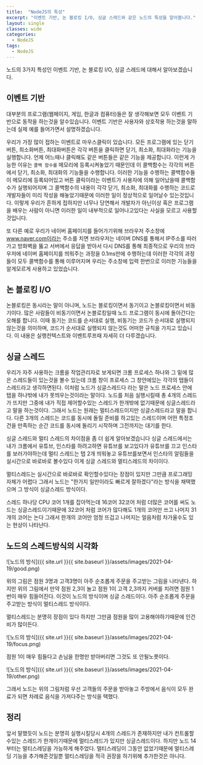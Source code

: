 ```yaml
---
title:  "NodeJS의 특성"
excerpt: "이벤트 기반, 논 블로킹 I/O, 싱글 스레드와 같은 노드의 특성을 알아봅니다."
layout: single
classes: wide
categories:
  - NodeJS
tags:
  - NodeJS
---
```


노드의 3가지 특성인 이벤트 기반, 논 블로킹 I/O, 싱글 스레드에 대해서 알아보겠습니다.
## 이벤트 기반
대부분의 프로그램(웹페이지, 게임, 한글과 컴퓨터)들은 잘 생각해보면 모두 이벤트 기반으로 동작을 하는것을 알수있습니다. 이벤트 기반은 사용자와 상호작용 하는것을 말하는데 실제 예를 들어가면서 설명하겠습니다.

우리가 가장 많이 접하는 이벤트로 마우스클릭이 있습니다. 모든 프로그램에 있는 닫기버튼, 최소화버튼, 최대화버튼은 각각 버튼을 클릭하면 닫기, 최소화, 최대화라는 기능을 실행합니다. 언제 어느때나 클릭해도 같은 버튼들은 같은 기능을 제공합니다. 이런게 가능한 이유는 `콜백 함수를` 메모리에 등록시켜놓았기 때문인데 이 콜백함수는 각각의 버튼에서 닫기, 최소화, 최대화의 기능들을 수행합니다. 이러한 기능을 수행하는 콜백함수들이 메모리에 등록되어있고 버튼 클릭이라는 이벤트가 사용자에 의해 일어났을때 콜백함수가 실행되어지며 그 콜백함수의 내용이 각각 닫기, 최소화, 최대화를 수행하는 코드로 개발자들이 미리 작성을 해놓았기때문에 이러한 일이 정상적으로 일어날수 있는것입니다. 이렇게 우리가 흔하게 접하지만 너무나 당연해서 개발자가 아닌이상 혹은 프로그램을 배우는 사람이 아니면 이러한 일이 내부적으로 일어나고있다는 사실을 모르고 사용할것입니다.

또 다른 예로 우리가 네이버 홈페이지를 들어가기위해 브라우저 주소창에 www.naver.com이라는 주소를 치면 브라우저는 네이버 DNS를 통해서 IP주소를 따러가고 방화벽을 뚫고 서버에서 응답을 받아서 다시 DNS를 통해 최종적으로 우리의 브라우저에 네이버 홈페이지를 띄워주는 과정을 0.1ms만에 수행하는데 이러한 각각의 과정들이 모두 콜백함수를 통해 이루어지며 우리는 주소창에 입력 한번으로 이러한 기능들을 알게모르게 사용하고 있었습니다.

## 논 블로킹 I/O

논블로킹은 동시라는 말이 아니며, 노드는 블로킹이면서 동기이고 논블로킹이면서 비동기이다. 많은 사람들이 비동기이면서 논블로킹일때 노드 프로그램이 동시에 돌아간다는 오해를 합니다. 이때 동기는 코드를 순서대로 실행, 비동기는 코드가 순서대로 실행되지 않는것을 의미하며, 코드가 순서대로 실행되지 않는것도 어떠한 규칙을 가지고 있습니다. 이 내용은 실행컨텍스트와 이벤트루프때 자세히 더 다루겠습니다.

## 싱글 스레드

우리가 자주 사용하는 크롬을 작업관리자로 보게되면 크롬 프로세스 하나와 그 밑에 많은 스레드들이 있는것을 볼수 있는데 크롬 창이 프로세스 그 창안에있는 각각의 탭들이 스레드라고 생각하면된다. 이처럼 노드가 싱글스레드다 라는 말은 노드 프로세스 안에 탭을 하나밖에 내가 못띄우는것이라는 말이다. 노드를 처음 실행시킬때 총 4개의 스레드가 뜨지만 그중에 내가 직접 제어할수있는 스레드가 한개밖에 없기때문에 싱글스레드라고 말을 하는것이다. 그래서 노드는 원래는 멀티스레드이지만 싱글스레드라고 말을 합니다. 다른 3개의 스레드는 코드를 동시에 돌릴 준비를 하고있는 스레드이며 어떤 특정조건을 만족하는 순간 코드를 동시에 돌리기 시작하며 그전까지는 대기를 한다.

싱글 스레드와 멀티 스레드의 차이점을 좀 더 쉽게 알아보겠습니다 싱글 스레드에서는 내가 크롬에서 유튜브, 인스타를 하려고하면 유튜브를 보고있다가 유튜브를 끄고 인스타를 보러가야하는데 멀티 스레드는 탭 2개 띄워놓고 유튜브를보면서 인스타의 알림들을 실시간으로 바로바로 볼수있다 이게 싱글 스레드와 멀티스레드의 차이이다.

멀티스레드는 실시간으로 바로바로 확인할수있다는 장점이 있지만 그만큼 프로그래밍 자체가 어렵다 그래서 노드는 "한가지 일만이라도 빠르게 잘하겠다"라는 방식을 채택했으며 그 방식이 싱글스레드 방식이다.

스레드 하나당 CPU 코어 1개를 잡아먹는데 16코어 32코어 처럼 더많은 코어를 써도 노드는 싱글스레드이기때문에 32코어 처럼 코어가 많다해도 1개의 코어만 쓰고 나머지 31개의 코어는 논다 그래서 한개의 코어만 엄청 뜨겁고 나머지는 얼음처럼 차가울수도 있는 현상이 나타난다.

## 노드의 스레드방식의 시각화

![노드의 방식]({{ site.url }}{{ site.baseurl }}/assets/images/2021-04-19/good.png)

위의 그림은 점원 3명과 고객3명이 아주 순조롭게 주문을 주고받는 그림을 나타낸다. 하지만 위의 그림에서 만약 점원 2,3이 놀고 점원 1이 고객 2,3까지 커버를 치려면 점원 1번이 매우 힘들어진다. 이것이 노드의 방식이며 싱글 스레드이다. 아주 순조롭게 주문을 주고받는 방식이 멀티스레드 방식이다.

멀티스레드는 분명히 장점이 있다 하지만 그만큼 점원을 많이 고용해야하기때문에 인건비가 많이든다. 

![노드의 방식]({{ site.url }}{{ site.baseurl }}/assets/images/2021-04-19/focus.png)

점원 1이 매우 힘들다고 손님을 한명만 받아버리면 그것도 또 안될노릇이다.

![노드의 방식]({{ site.url }}{{ site.baseurl }}/assets/images/2021-04-19/other.png)

그래서 노드는 위의 그림처럼 우선 고객들의 주문을 받아놓고 주방에서 음식이 모두 완료가 되면 차례로 음식을 가져다주는 방식을 택했다.

## 정리
앞서 말했듯이 노드는 분명히 실행시킬당시 4개의 스레드가 존재하지만 내가 컨트롤할수있는 스레드가 한개이기때문에 멀티스레드가 있지만 싱글스레드이다. 하지만 노드 14부터는 멀티스레딩을 가능하게 해주었다. 멀티스레딩이 그동안 없었기때문에 멀티스레딩 기능을 추가해준것일뿐 멀티스레딩을 적극 권장을 하기위해 추가한것은 아니다.
